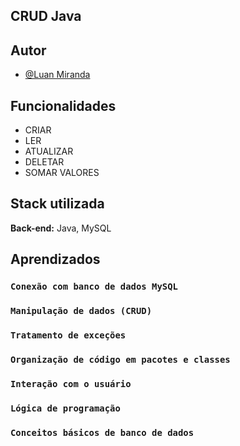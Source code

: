 ##  CRUD Java


## Autor

- [@Luan Miranda](https://github.com/Nemoske)


## Funcionalidades

- CRIAR
- LER
- ATUALIZAR
- DELETAR
- SOMAR VALORES



## Stack utilizada

**Back-end:** Java, MySQL


## Aprendizados

### `Conexão com banco de dados MySQL`
### `Manipulação de dados (CRUD)`
### `Tratamento de exceções`
### `Organização de código em pacotes e classes`
### `Interação com o usuário`
### `Lógica de programação`
### `Conceitos básicos de banco de dados`
